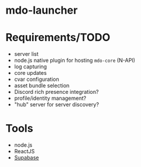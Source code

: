 # mdo-launcher

# Requirements/TODO
- server list
- node.js native plugin for hosting `mdo-core` (N-API)
- log capturing
- core updates
- cvar configuration
- asset bundle selection
- Discord rich presence integration?
- profile/identity management?
- "hub" server for server discovery?

# Tools
- node.js
- ReactJS
- [Supabase](https://app.supabase.io/)
